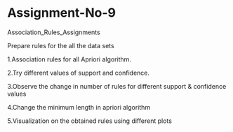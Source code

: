 # Assignment-No-9
Association_Rules_Assignments

Prepare rules for the all the data sets

1.Association rules for all Apriori algorithm.

2.Try different values of support and confidence.

3.Observe the change in number of rules for different support & confidence values

4.Change the minimum length in apriori algorithm

5.Visualization on the obtained rules using different plots

